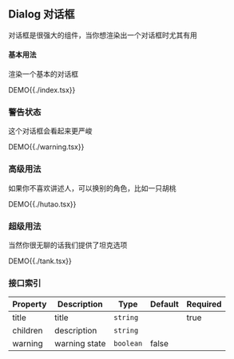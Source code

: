 ## Dialog 对话框

对话框是很强大的组件，当你想渲染出一个对话框时尤其有用

#### 基本用法

渲染一个基本的对话框

DEMO{{./index.tsx}}

### 警告状态

这个对话框会看起来更严峻

DEMO{{./warning.tsx}}

### 高级用法

如果你不喜欢讲述人，可以换别的角色，比如一只胡桃

DEMO{{./hutao.tsx}}

### 超级用法

当然你很无聊的话我们提供了坦克选项

DEMO{{./tank.tsx}}

### 接口索引

| Property | Description   | Type      | Default | Required |
| -------- | ------------- | --------- | ------- | -------- |
| title    | title         | `string`  |         | true     |
| children | description   | `string`  |         |          |
| warning  | warning state | `boolean` | false   |          |
